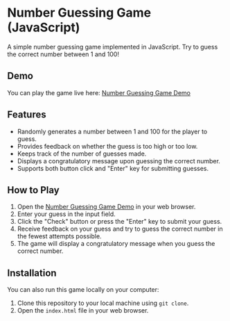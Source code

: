 # Number Guessing Game (JavaScript)

A simple number guessing game implemented in JavaScript. Try to guess the correct number between 1 and 100!

## Demo

You can play the game live here: [Number Guessing Game Demo](#)

## Features

- Randomly generates a number between 1 and 100 for the player to guess.
- Provides feedback on whether the guess is too high or too low.
- Keeps track of the number of guesses made.
- Displays a congratulatory message upon guessing the correct number.
- Supports both button click and "Enter" key for submitting guesses.

## How to Play

1. Open the [Number Guessing Game Demo](#) in your web browser.
2. Enter your guess in the input field.
3. Click the "Check" button or press the "Enter" key to submit your guess.
4. Receive feedback on your guess and try to guess the correct number in the fewest attempts possible.
5. The game will display a congratulatory message when you guess the correct number.

## Installation

You can also run this game locally on your computer:

1. Clone this repository to your local machine using `git clone`.
2. Open the `index.html` file in your web browser.
